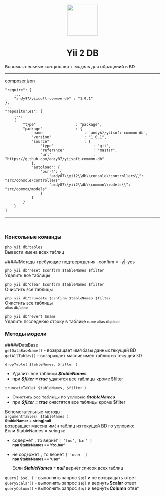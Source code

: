 <p align="center">
    <a href="https://github.com/yiisoft" target="_blank">
        <img src="https://avatars0.githubusercontent.com/u/993323" height="100px">
    </a>
    <h1 align="center">Yii 2 DB</h1>
    Вспомогательные контроллер + модель для обращений в BD
    <hr>
</p>
composer.json  

```
"require": {
    ...
    "andy87/yiisoft-common-db" : "1.0.1"
},
...
"repositories": [
    ...,
    {
        "type"                  : "package",
        "package"               : {
            "name"                  : "andy87/yiisoft-common-db",
            "version"               : "1.0.1",
            "source"                : {
                "type"                  : "git",
                "reference"             : "master",
                "url"                   : "https://github.com/andy87/yiisoft-common-db"
            },
            "autoload": {
                "psr-4": {
                    "andy87\\yii2\\db\\console\\controllers\\": "src/console/controllers",
                    "andy87\\yii2\\db\\common\\models\\": "src/common/models"
                }
            }
        }
    }
]
```
<hr>

<br>

### Консольные команды

 `php yii db/tables`  
Вывести имена всех таблиц



#####Методы требующие подтверждения
-confirm  = -y|-yes

 `php yii db/reset $confirm $tableNames $filter`  
Удалить все таблицы
  
  
 `php yii db/clear $confirm $tableNames $filter`  
Очистить все таблицы  
  
  
 `php yii db/truncate $confirm $tableNames $filter`  
Очистить все таблицы   
<small> alias db/clear </small>  

  
 `php yii db/revert $name`  
Удалить последнюю строку в таблице `name`
<small> alias db/clear </small>

### Методы модели  

#####DataBase  
 `getDataBaseName()` - возвращает имя базы данных текущей BD  
 `getAllTables()` - возвращает массив имён таблиц из текущей BD  

 `dropTable( $tableNames, $filter )`  
 - Удалить все таблицы ***$tableNames***  
 - при ***$filter = true*** удалятся все таблицы кроме $filter  

 `truncateTable( $tableNames, $filter )`  
 - Очистить все таблицы по условию ***$tableNames***  
 - при ***$filter = true*** очистятся все таблицы кроме $filter  
 
 Вспомогательные методы:  
 `argumentTables( $tableNames )`  
 <small>**$tableNames** = **string|null**</small>  
 возвращает массив имён таблиц из текущей BD по условию:  
    Если $tableNames = string и:    
- содержет `,` то вернёт `[ 'foo','bar' ]`  
<small>**при $tableNames == 'foo,bar'**</small> 
- не содержет `,` то  вернёт `[ 'user' ]`   
<small>**при $tableNames == 'user'**</small> 

    Если ***$tableNames = null*** вернёт список всех таблиц
    
 `query( $sql )` - выполнить запрос `$sql` и не возвращать ответ  
 `queryScalar()` - выполнить запрос `$sql` и вернуть **Scalar** ответ  
 `queryColumn()` - выполнить запрос `$sql` и вернуть **Column** ответ  
